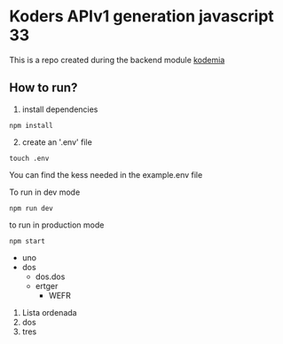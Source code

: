 # Koders APIv1 generation javascript 33 

This is a repo created during the backend module [kodemia](www.kodemia.mx)

## How to run?
1. install dependencies
```
npm install 
```
2. create an '.env' file
```
touch .env
```
You can find the kess needed in the example.env file

To run in dev mode 
```
npm run dev 
```
to run in production mode
```
npm start
```

- uno 
- dos
    - dos.dos
    - ertger
        - WEFR
1. Lista ordenada
2. dos
3. tres 